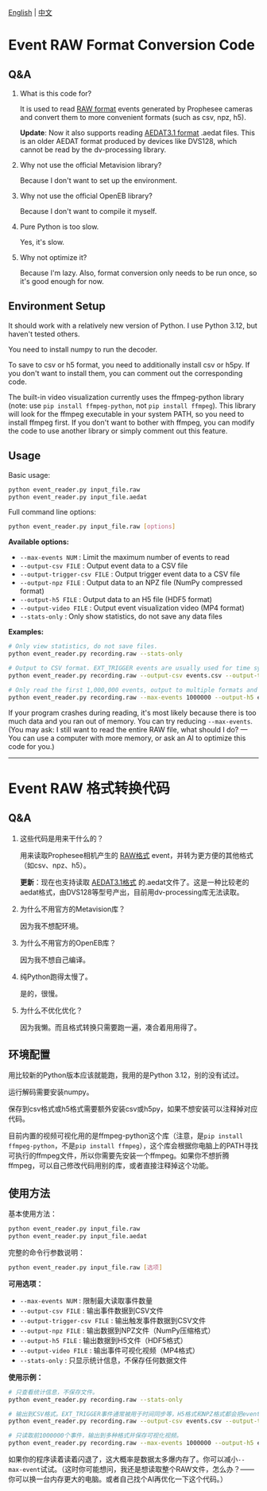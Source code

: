 
[English](#english-version) | [中文](#中文版本)

# Event RAW Format Conversion Code

## Q&A

1. What is this code for?

	It is used to read [RAW format](https://docs.prophesee.ai/stable/data/file_formats/raw.html) events generated by Prophesee cameras and convert them to more convenient formats (such as csv, npz, h5).

	**Update**: Now it also supports reading [AEDAT3.1 format](https://docs.inivation.com/software/software-advanced-usage/file-formats/aedat-3.1.html) .aedat files. This is an older AEDAT format produced by devices like DVS128, which cannot be read by the dv-processing library.

2. Why not use the official Metavision library?

	Because I don't want to set up the environment.

3. Why not use the official OpenEB library?

	Because I don't want to compile it myself.

4. Pure Python is too slow.

	Yes, it's slow.

5. Why not optimize it?

	Because I'm lazy. Also, format conversion only needs to be run once, so it's good enough for now.

## Environment Setup

It should work with a relatively new version of Python. I use Python 3.12, but haven't tested others.

You need to install numpy to run the decoder.

To save to csv or h5 format, you need to additionally install csv or h5py. If you don't want to install them, you can comment out the corresponding code.

The built-in video visualization currently uses the ffmpeg-python library (note: use `pip install ffmpeg-python`, not `pip install ffmpeg`). This library will look for the ffmpeg executable in your system PATH, so you need to install ffmpeg first. If you don't want to bother with ffmpeg, you can modify the code to use another library or simply comment out this feature.

## Usage

Basic usage:
```bash
python event_reader.py input_file.raw
python event_reader.py input_file.aedat
```

Full command line options:
```bash
python event_reader.py input_file.raw [options]
```

**Available options:**
- `--max-events NUM` : Limit the maximum number of events to read
- `--output-csv FILE` : Output event data to a CSV file
- `--output-trigger-csv FILE` : Output trigger event data to a CSV file  
- `--output-npz FILE` : Output data to an NPZ file (NumPy compressed format)
- `--output-h5 FILE` : Output data to an H5 file (HDF5 format)
- `--output-video FILE` : Output event visualization video (MP4 format)
- `--stats-only` : Only show statistics, do not save any data files

**Examples:**

```bash
# Only view statistics, do not save files.
python event_reader.py recording.raw --stats-only

# Output to CSV format. EXT_TRIGGER events are usually used for time synchronization, H5 and NPZ formats will save event and trigger events together, but CSV format needs to save them in two separate files.
python event_reader.py recording.raw --output-csv events.csv --output-trigger-csv triggers.csv

# Only read the first 1,000,000 events, output to multiple formats and save visualization video.
python event_reader.py recording.raw --max-events 1000000 --output-h5 events.h5 --output-npz events.npz --output-video events.mp4
```

If your program crashes during reading, it's most likely because there is too much data and you ran out of memory. You can try reducing `--max-events`. (You may ask: I still want to read the entire RAW file, what should I do? — You can use a computer with more memory, or ask an AI to optimize this code for you.)

---

# Event RAW 格式转换代码

## Q&A

1. 这些代码是用来干什么的？

	用来读取Prophesee相机产生的 [RAW格式](https://docs.prophesee.ai/stable/data/file_formats/raw.html) event，并转为更方便的其他格式（如csv、npz、h5）。

	**更新**：现在也支持读取 [AEDAT3.1格式](https://docs.inivation.com/software/software-advanced-usage/file-formats/aedat-3.1.html) 的.aedat文件了。这是一种比较老的aedat格式，由DVS128等型号产出，目前用dv-processing库无法读取。

2. 为什么不用官方的Metavision库？

	因为我不想配环境。

3. 为什么不用官方的OpenEB库？

	因为我不想自己编译。

4. 纯Python跑得太慢了。

	是的，很慢。

5. 为什么不优化优化？
	
	因为我懒。而且格式转换只需要跑一遍，凑合着用用得了。

## 环境配置

用比较新的Python版本应该就能跑，我用的是Python 3.12，别的没有试过。

运行解码需要安装numpy。

保存到csv格式或h5格式需要额外安装csv或h5py，如果不想安装可以注释掉对应代码。

目前内置的视频可视化用的是ffmpeg-python这个库（注意，是`pip install ffmpeg-python`，不是`pip install ffmpeg`），这个库会根据你电脑上的PATH寻找可执行的ffmpeg文件，所以你需要先安装一个ffmpeg。如果你不想折腾ffmpeg，可以自己修改代码用别的库，或者直接注释掉这个功能。

## 使用方法

基本使用方法：
```bash
python event_reader.py input_file.raw
python event_reader.py input_file.aedat
```

完整的命令行参数说明：
```bash
python event_reader.py input_file.raw [选项]
```

**可用选项：**
- `--max-events NUM` : 限制最大读取事件数量
- `--output-csv FILE` : 输出事件数据到CSV文件
- `--output-trigger-csv FILE` : 输出触发事件数据到CSV文件  
- `--output-npz FILE` : 输出数据到NPZ文件（NumPy压缩格式）
- `--output-h5 FILE` : 输出数据到H5文件（HDF5格式）
- `--output-video FILE` : 输出事件可视化视频（MP4格式）
- `--stats-only` : 只显示统计信息，不保存任何数据文件

**使用示例：**

```bash
# 只查看统计信息，不保存文件。
python event_reader.py recording.raw --stats-only

# 输出到CSV格式。EXT_TRIGGER事件通常被用于时间同步等，H5格式和NPZ格式都会把event和trigger事件一起保存，但CSV格式需要把它们分成两个文件分别保存。
python event_reader.py recording.raw --output-csv events.csv --output-trigger-csv triggers.csv

# 只读取前1000000个事件，输出到多种格式并保存可视化视频。
python event_reader.py recording.raw --max-events 1000000 --output-h5 events.h5 --output-npz events.npz --output-video events.mp4
```

如果你的程序读着读着闪退了，这大概率是数据太多爆内存了。你可以减小`--max-event`试试。（这时你可能想问，我还是想读取整个RAW文件，怎么办？——你可以换一台内存更大的电脑。或者自己找个AI再优化一下这个代码。）
